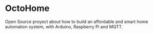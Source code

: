 # OctoHome
Open Source proyect about how to build an affordable and smart home automation system, with Arduino, Raspberry Pi and MQTT.

